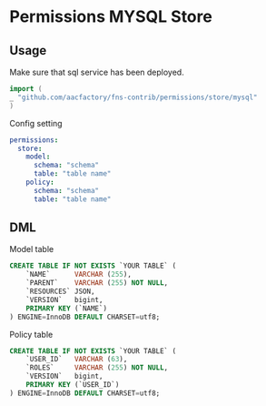 # Permissions MYSQL Store

## Usage

Make sure that sql service has been deployed.

```go
import (
_ "github.com/aacfactory/fns-contrib/permissions/store/mysql"
)
```

Config setting

```yaml
permissions:
  store:
    model: 
      schema: "schema"
      table: "table name"
    policy:
      schema: "schema"
      table: "table name"
```

## DML
Model table
```sql
CREATE TABLE IF NOT EXISTS `YOUR TABLE` (
    `NAME`      VARCHAR (255),
    `PARENT`    VARCHAR (255) NOT NULL,
    `RESOURCES` JSON,
    `VERSION`   bigint,
    PRIMARY KEY (`NAME`)
) ENGINE=InnoDB DEFAULT CHARSET=utf8;
```
Policy table
```sql
CREATE TABLE IF NOT EXISTS `YOUR TABLE` (
    `USER_ID`   VARCHAR (63),
    `ROLES`     VARCHAR (255) NOT NULL,
    `VERSION`   bigint,
    PRIMARY KEY (`USER_ID`)
) ENGINE=InnoDB DEFAULT CHARSET=utf8;
```